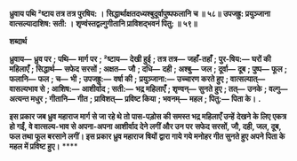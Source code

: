 **ध्रुवाय पथि ²ष्टाय तत्र तत्र पुरषिय: ।** **सिद्धार्थाक्षतदध्यश्बुदूर्वापुष्पफलानि च ॥ ५८॥** **उपजह्रु: प्रयुञ्जाना वात्सल्यादाशिष: सती: ।** **शृण्वंस्तद्वल्गुगीतानि प्राविशद्भवनं पितु: ॥ ५९॥** 

**शब्दार्थ** 

**ध्रुवाय—** **ध्रुव पर** **; पथि—** **मार्ग पर** **; ²ष्टाय—** **देखी हुई** **; तत्र तत्र—** **जहाँ-तहाँ** **; पुर-षिय:—** **घरों की महिलाएँ** **; सिद्धार्थ—** **सफेद** **सरसों** **; अक्षत—** **जौ** **; दधि—** **दही** **; अश्बु—** **जल** **; दूर्वा—** **दूब** **; पुष्प—** **फूल** **; फलानि—** **फल** **; च—** **भी** **; उपजह्रु:—** **वर्षा की** **;** **प्रयुञ्जाना:—** **उच्चारण करते हुए** **; वात्सल्यात्—** **वासल्यभाव से** **; आशिष:—** **आशीर्वाद** **; सती:—** **भद्र महिलाएँ** **; शृण्वन्—** **सुनते** **हुए** **; तत्—** **उनके** **; वल्गु—** **अत्यन्त मधुर** **; गीतानि—** **गीत** **; प्राविशत्—** **प्रविष्ट किया** **; भवनम्—** **महल** **; पितु:—** **पिता के।** **.** 

**इस प्रकार जब ध्रुव महाराज मार्ग से जा रहे थे तो पास-पड़ोस की समस्त भद्र महिलाएँ उन्हें** **देखने के लिए एकत्र हो गईं, वे वात्सल्य-भाव से अपना-अपना आशीर्वाद देने लगीं और उन पर** **सफेद सरसों, जौ, दही, जल, दूब, फल तथा फूल बरसाने लगीं। इस प्रकार ध्रुव महाराज षियों** **द्वारा गाये गये मनोहर गीत सुनते हुए अपने पिता के महल में प्रविष्ट हुए।** **** 